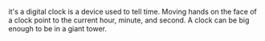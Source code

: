 it's a digital clock is a device used to tell time. Moving hands on the face of a clock point to the current hour, minute, and second. A clock can be big enough to be in a giant tower.
